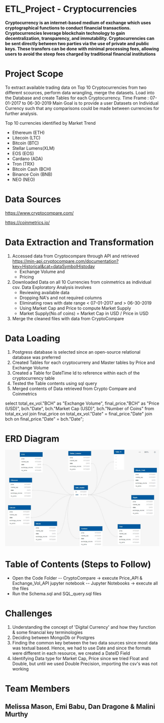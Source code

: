 # ETL_Project - Cryptocurrencies

**Cryptocurrency is an internet-based medium of exchange which uses cryptographical functions to conduct financial transactions. Cryptocurrencies leverage blockchain technology to gain decentralization, transparency, and immutability.
Cryptocurrencies can be sent directly between two parties via the use of private and public keys.  These transfers can be done with minimal processing fees, allowing users to avoid the steep fees charged by traditional financial institutions**


# Project Scope

To extract available trading data on Top 10 Cryptocurrencies from two different scources, perform data wrangling, merge the datasets. Load into the Database and create Tables for each Cryptocurrency. 
Time Frame : 07-01-2017 to 06-30-2019
Main Goal is to provide a user Datasets on Individual Currency such that any comparisons could be made between currencies for further analysis.

Top 10 currencies identified by Market Trend
- Ethereum (ETH)
- Litecoin (LTC)
- Bitcoin (BTC)
- Stellar Lumens(XLM)
- EOS (EOS)
- Cardano (ADA)
- Tron (TRX)
- Bitcoin Cash (BCH)
- Binance Coin (BNB)
- NEO (NEO)


# Data Sources
https://www.cryptocompare.com/

https://coinmetrics.io/

# Data Extraction and Transformation

1. Accessed data from Cryptocompare through API and retrieved  
   https://min-api.cryptocompare.com/documentation?key=Historical&cat=dataSymbolHistoday
    - Exchange Volume and
    - Pricing
2. Downloaded Data on all 10 Currencies from coinmetrics as individual csv. Data Exploratory Analysis involves 
    - Reviewing available data
    - Dropping NA's and not required columns
    - Eliminating rows with date range < 07-01-2017 and > 06-30-2019
    - Using Market Cap and Price to compute Market Supply 
    - Market Supply(No.of coins) = Market Cap in USD / Price in USD 
3. Merge the cleaned files with data from CryptoCompare

# Data Loading 

1. Postgress database is selected since an open-source relational database was preferred
2. Created Tables for each cryptocurreny and Master tables by Price and Exchange Volume
3. Created a Table for DateTime Id to reference within each of the cryptocurrency table
4. Tested the Table contents using sql query
5. Merged contents of Data retrieved from Crypto Compare and Coinmetrics

select total_ex_vol."BCH" as "Exchange Volume", final_price."BCH" as "Price (USD)", bch."Date", bch."Market Cap (USD)", bch."Number of Coins"
from total_ex_vol
join final_price on total_ex_vol."Date" = final_price."Date"
join bch on final_price."Date" = bch."Date";

# ERD Diagram
![Capture.PNG](Capture.PNG)

# Table of Contents (Steps to Follow)
- Open the Code Folder 
-- CryptoCompare -> execute Price_API & Exchange_Vol_API jupyter notebook
-- Jupyter Notebooks -> execute all the files
- Run the Schema.sql and SQL_query.sql files

# Challenges 
1. Understanding the concept of 'Digital Currency' and how they function & some financial key terminologies
2. Deciding between MongoDb or Postgres
3. Finding the common key between the two data sources since most data was textual based. Hence, we had to use Date and since the
   formats were different in each resource, we created a DateID Field
4. Identifying Data type for Market Cap, Price since we tried Float and Double, but until we used Double Precision, importing the csv's 
   was not working
   
# Team Members 
## Melissa Mason, Emi Babu, Dan Dragone & Malini Murthy

 

